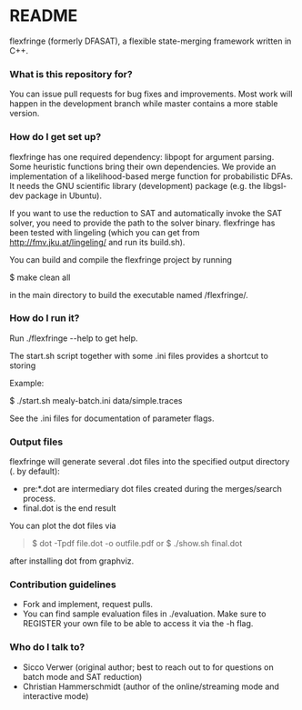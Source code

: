 # README #

flexfringe (formerly DFASAT), a flexible state-merging framework written in C++.

### What is this repository for? ###

You can issue pull requests for bug fixes and improvements. Most work will happen in the development branch while master contains a more stable version.

### How do I get set up? ###

flexfringe has one required dependency: libpopt for argument parsing. Some heuristic functions bring their own dependencies. We provide an implementation of a likelihood-based merge function for probabilistic DFAs. It needs the GNU scientific library (development) package (e.g. the libgsl-dev package in Ubuntu).
 
If you want to use the reduction to SAT and automatically invoke the SAT solver, you need to provide the path to the solver binary. flexfringe has been tested with lingeling (which you can get from http://fmv.jku.at/lingeling/ and run its build.sh).

You can build and compile the flexfringe project by running

$ make clean all

in the main directory to build the executable named /flexfringe/.


### How do I run it? ###

Run ./flexfringe --help to get help.

The start.sh script together with some .ini files provides a shortcut to storing 

Example:

$ ./start.sh mealy-batch.ini data/simple.traces 

See the .ini files for documentation of parameter flags. 


### Output files ###

flexfringe will generate several .dot files into the specified output directory (. by default):

* pre\:\*.dot are intermediary dot files created during the merges/search process.
* final.dot is the end result

You can plot the dot files via

> $ dot -Tpdf file.dot -o outfile.pdf
or
> $ ./show.sh final.dot

after installing dot from graphviz.

### Contribution guidelines ###

* Fork and implement, request pulls.
* You can find sample evaluation files in ./evaluation. Make sure to REGISTER your own file to be able to access it via the -h flag.

### Who do I talk to? ###

* Sicco Verwer (original author; best to reach out to for questions on batch mode and SAT reduction)
* Christian Hammerschmidt (author of the online/streaming mode and interactive mode)
